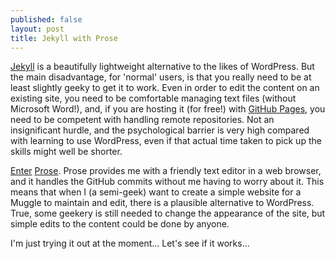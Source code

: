 ```yaml
---
published: false
layout: post
title: Jekyll with Prose
---
```


[Jekyll](http://jekyllrb.com/) is a beautifully lightweight alternative to the likes of WordPress. But the main disadvantage, for 'normal' users, is that you really need to be at least slightly geeky to get it to work. Even in order to edit the content on an existing site, you need to be comfortable managing text files (without Microsoft Word!), and, if you are hosting it (for free!) with [GitHub Pages](https://pages.github.com/), you need to be competent with handling remote repositories. Not an insignificant hurdle, and the psychological barrier is very high compared with learning to use WordPress, even if that actual time taken to pick up the skills might well be shorter.

[Enter](http://developmentseed.org/blog/2012/june/25/prose-a-content-editor-for-github/) [Prose](http://prose.io/). Prose provides me with a friendly text editor in a web browser, and it handles the GitHub commits without me having to worry about it.  This means that when I (a semi-geek) want to create a simple website for a Muggle to maintain and edit, there is a plausible alternative to WordPress. True, some geekery is still needed to change the appearance of the site, but simple edits to the content could be done by anyone.

I'm just trying it out at the moment... Let's see if it works...
